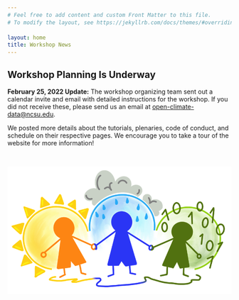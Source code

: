 ```yaml
---
# Feel free to add content and custom Front Matter to this file.
# To modify the layout, see https://jekyllrb.com/docs/themes/#overriding-theme-defaults

layout: home
title: Workshop News
---
```


## Workshop Planning Is Underway

**February 25, 2022 Update:** The workshop organizing team sent out a calendar invite and email with detailed instructions for the workshop. If you did not receive these, please send us an email at open-climate-data@ncsu.edu.

We posted more details about the tutorials, plenaries, code of conduct, and schedule on their respective pages. We encourage you to take a tour of the website for more information!

<br>

![Workshop logo featuring three people joining hands around climate, weather, and data science.](img/ocds_logo_transparent.png)

<br>